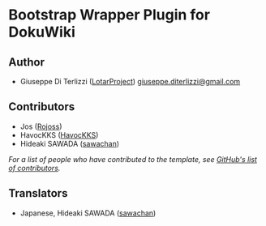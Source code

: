 # Bootstrap Wrapper Plugin for DokuWiki

## Author

  * Giuseppe Di Terlizzi ([LotarProject](https://github.com/LotarProject)) <giuseppe.diterlizzi@gmail.com>

## Contributors

  * Jos ([Rojoss](https://github.com/Rojoss))
  * HavocKKS ([HavocKKS](https://github.com/HavocKKS))
  * Hideaki SAWADA ([sawachan](https://github.com/sawachan))

*For a list of people who have contributed to the template, see [GitHub's list of contributors](https://github.com/LotarProject/dokuwiki-plugin-bootswrapper/contributors).*

## Translators

  * Japanese, Hideaki SAWADA ([sawachan](https://github.com/sawachan))
